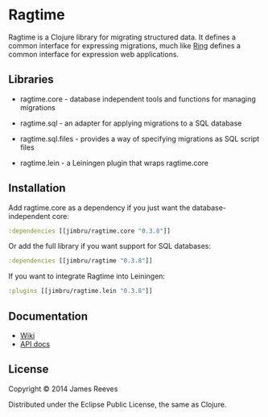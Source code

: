 # Ragtime

Ragtime is a Clojure library for migrating structured data. It defines
a common interface for expressing migrations, much like [Ring][1]
defines a common interface for expression web applications.

[1]: https://github.com/ring-clojure/ring

## Libraries

* ragtime.core -
  database independent tools and functions for managing migrations

* ragtime.sql -
  an adapter for applying migrations to a SQL database

* ragtime.sql.files -
  provides a way of specifying migrations as SQL script files

* ragtime.lein -
  a Leiningen plugin that wraps ragtime.core

## Installation

Add ragtime.core as a dependency if you just want the database-
independent core:

```clojure
:dependencies [[jimbru/ragtime.core "0.3.8"]]
```

Or add the full library if you want support for SQL databases:

```clojure
:dependencies [[jimbru/ragtime "0.3.8"]]
```

If you want to integrate Ragtime into Leiningen:

```clojure
:plugins [[jimbru/ragtime.lein "0.3.8"]]
```

## Documentation

* [Wiki](https://github.com/jimbru/ragtime/wiki)
* [API docs](http://jimbru.github.com/ragtime)

## License

Copyright © 2014 James Reeves

Distributed under the Eclipse Public License, the same as Clojure.
